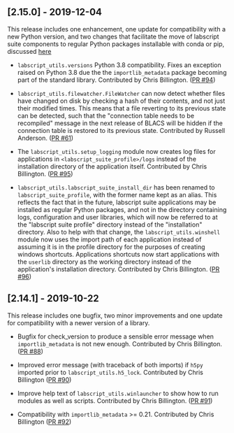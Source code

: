 ## [2.15.0] - 2019-12-04

This release includes one enhancement, one update for compatibility with a new Python
version, and two changes that facilitate the move of labscript suite components to
regular Python packages installable with conda or pip, discussed
[here](https://bitbucket.org/labscript_suite/installer/issues/31/)

- `labscript_utils.versions` Python 3.8 compatibility. Fixes an exception raised on
  Python 3.8 due the the `importlib_metadata` package becoming part of the standard
  library. Contributed by Chris Billington. 
  ([PR #94](https://bitbucket.org/labscript_suite/labscript_utils/pull-requests/94))

- `labscript_utils.filewatcher.FileWatcher` can now detect whether files have changed on
  disk by checking a hash of their contents, and not just their modified times. This
  means that a file reverting to its previous state can be detected, such that the
  "connection table needs to be recompiled" message in the next release of BLACS will be
  hidden if the connection table is restored to its previous state. Contributed by
  Russell Anderson.
  ([PR #61](https://bitbucket.org/labscript_suite/labscript_utils/pull-requests/61))

- The `labscript_utils.setup_logging` module now creates log files for applications in
  `<labscript_suite_profile>/logs` instead of the installation directory of the
  application itself. Contributed by Chris Billington.
  ([PR #95](https://bitbucket.org/labscript_suite/labscript_utils/pull-requests/95))

- `labscript_utils.labscript_suite_install_dir` has been renamed to
  `labscript_suite_profile`, with the former name kept as an alias. This reflects the
  fact that in the future, labscript suite applications may be installed as regular
  Python packages, and not in the directory containing logs, configuration and user
  libraries, which will now be referred to at the "labscript suite profile" directory
  instead of the "installation" directory. Also to help with that change, the
  `labscript_utils.winshell` module now uses the import path of each application instead
  of assuming it is in the profile directory for the purposes of creating windows
  shortcuts. Applications shortcuts now start applications with the `userlib` directory
  as the working directory instead of the application's installation directory.
  Contributed by Chris Billington.
  ([PR #96](https://bitbucket.org/labscript_suite/labscript_utils/pull-requests/96))



## [2.14.1] - 2019-10-22

This release includes one bugfix, two minor improvements and one update for
compatibility with a newer version of a library.

- Bugfix for check_version to produce a sensible error message when `importlib_metadata`
  is not new enough. Contributed by Chris Billington.
  ([PR #88](https://bitbucket.org/labscript_suite/labscript_utils/pull-requests/88))

- Improved error message (with traceback of both imports) if `h5py` imported prior to
  `labscript_utils.h5_lock`. Contributed by Chris Billington
  ([PR #90](https://bitbucket.org/labscript_suite/labscript_utils/pull-requests/90))

- Improve help text of `labscript_utils.winlauncher` to show how to run modules as well
  as scripts. Contributed by Chris Billington.
  ([PR #91](https://bitbucket.org/labscript_suite/labscript_utils/pull-requests/91))

- Compatibility with `importlib_metadata` >= 0.21. Contributed by Chris Billington
  ([PR #92](https://bitbucket.org/labscript_suite/labscript_utils/pull-requests/88))